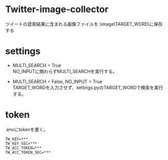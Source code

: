 # Twitter-image-collector

ツイートの詮索結果に含まれる画像ファイルを.\image\TARGET_WORD\に保存する

# settings
- MULTI_SEARCH = True  
NO_INPUTに関わらずMULTI_SEARCHを実行する。

- MULTI_SEARCH = False, NO_INPUT = True  
TARGET_WORDを入力させず、settings.pyのTARGET_WORDで検索を実行する。


# token
.envにtokenを書く。
```
TW_KEY=***
TW_KEY_SEC=***
TW_ACC_TOKEN=***
TW_ACC_TOKEN_SEC=***
```
